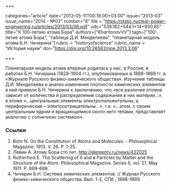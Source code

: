 +++

categories="article"
date="2013-05-11T00:19:00+03:00"
issue="2013-03"
issue_name="2014 - №03"
number="6"
file = "https://static.nuclear-power-engineering.ru/articles/2013/03/06.pdf"
udc="539.182+544.1+14+930.85"
title="К 100-летию атома Бора"
authors=["KharitonovVV"]
tags=["100-летие атома Бора", "таблица Д.И. Менделеева", "планетарная модель атома Б.Н. Чичерина"]
rubric = "historyofscience"
rubric_name = "История науки"
doi="https://doi.org/10.26583/npe.2013.3.06"

+++

Планетарная модель атома впервые родилась у нас, в России, в работах Б.Н. Чичерина (1828–1904 гг.), опубликованных в 1888–1889 гг. в «Журнале Русского физико-химического общества». Изучение таблицы Д.И. Менделеева и анализ изменения плотности химических элементов в ней привели Б.Н. Чичерина к заключению, что «все различие атомов зависит от количества и распределения содержания в  них материи…», в атоме «…центральные элементы электроположительны, а периферические – электроотрицательны…», т.е. «…атом, с своим центральным ядром и вращающимися около него телами, представляет аналогию с солнечною системою».

### Ссылки

1. Bohr N. On the Constitution of Atoms and Molecules. - Philosophical Magazine. 1913. V. 26. P. 1-25.
2. Левин А. Атому Бора сто лет. http://elementy.ru/news/432025
3. Rutherford E. The Scattering of б and в Particles by Matter and the Structure of the Atom. Philosophical Magazine. Series 6, vol. 21. May 1911. Р. 669-688.
4. Чичерин Б.Н. Система химических элементов. // Журнал Русского физико-химического общества. Вып. 1-2, СПб., 1888-1889.